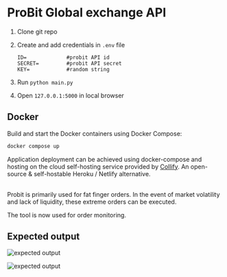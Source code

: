 # **ProBit Global exchange API**

1. Clone git repo

2. Create and add credentials in `.env` file
    ```
    ID=             #probit API id
    SECRET=         #probit API secret
    KEY=            #random string
    ```
3. Run `python main.py`

4. Open `127.0.0.1:5000` in local browser

## Docker

Build and start the Docker containers using Docker Compose:

```bash
docker compose up
```

Application deployment can be achieved using docker-compose and hosting on the cloud self-hosting service provided by [Collify](https://coolify.io/). An open-source & self-hostable Heroku / Netlify alternative.
<br>
<br>


Probit is primarily used for fat finger orders. In the event of market volatility and lack of liquidity, these extreme orders can be executed.

The tool is now used for order monitoring.

## Expected output
![expected output](https://i.imgur.com/VEfFNs9.png)

![expected output](https://i.imgur.com/W1ox8l7.png)


